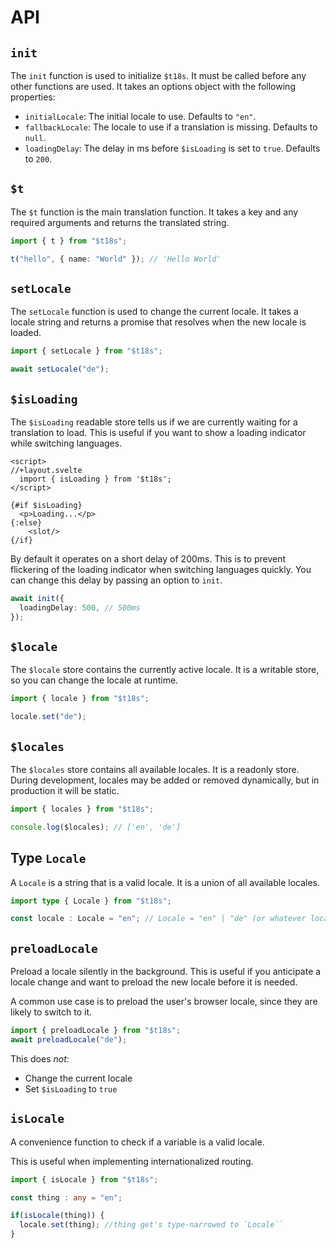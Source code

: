 # API

## `init`

The `init` function is used to initialize `$t18s`. It must be called before any other functions are used. It takes an options object with the following properties:

- `initialLocale`: The initial locale to use. Defaults to `"en"`.
- `fallbackLocale`: The locale to use if a translation is missing. Defaults to `null`.
- `loadingDelay`: The delay in ms before `$isLoading` is set to `true`. Defaults to `200`.

## `$t`

The `$t` function is the main translation function. It takes a key and any required arguments and returns the translated string.

```ts
import { t } from "$t18s";

t("hello", { name: "World" }); // 'Hello World'
```

## `setLocale`

The `setLocale` function is used to change the current locale. It takes a locale string and returns a promise that resolves when the new locale is loaded.

```ts
import { setLocale } from "$t18s";

await setLocale("de");
```

## `$isLoading`

The `$isLoading` readable store tells us if we are currently waiting for a translation to load. This is useful if you want to show a loading indicator while switching languages.

```svelte
<script>
//+layout.svelte
  import { isLoading } from '$t18s';
</script>

{#if $isLoading}
  <p>Loading...</p>
{:else}
    <slot/>
{/if}
```

By default it operates on a short delay of 200ms. This is to prevent flickering of the loading indicator when switching languages quickly. You can change this delay by passing an option to `init`.

```ts
await init({
  loadingDelay: 500, // 500ms
});
```

## `$locale`

The `$locale` store contains the currently active locale. It is a writable store, so you can change the locale at runtime.

```ts
import { locale } from "$t18s";

locale.set("de");
```

## `$locales`

The `$locales` store contains all available locales. It is a readonly store.
During development, locales may be added or removed dynamically, but in production it will be static.

```ts
import { locales } from "$t18s";

console.log($locales); // ['en', 'de']
```

## Type `Locale`
A `Locale` is a string that is a valid locale. It is a union of all available locales.

```ts
import type { Locale } from "$t18s";

const locale : Locale = "en"; // Locale = "en" | "de" (or whatever locales you have)
```

## `preloadLocale`
Preload a locale silently in the background. This is useful if you anticipate a locale change and want to preload the new locale before it is needed.

A common use case is to preload the user's browser locale, since they are likely to switch to it.

```ts
import { preloadLocale } from "$t18s";
await preloadLocale("de");
```

This does *not*:
- Change the current locale
- Set `$isLoading` to `true`

## `isLocale`
A convenience function to check if a variable is a valid locale.

This is useful when implementing internationalized routing.

```ts
import { isLocale } from "$t18s";

const thing : any = "en";

if(isLocale(thing)) {
  locale.set(thing); //thing get's type-narrowed to `Locale``
}
```